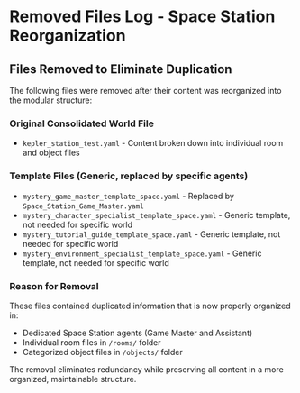 # Removed Files Log - Space Station Reorganization

## Files Removed to Eliminate Duplication

The following files were removed after their content was reorganized into the modular structure:

### Original Consolidated World File
- `kepler_station_test.yaml` - Content broken down into individual room and object files

### Template Files (Generic, replaced by specific agents)
- `mystery_game_master_template_space.yaml` - Replaced by `Space_Station_Game_Master.yaml`
- `mystery_character_specialist_template_space.yaml` - Generic template, not needed for specific world
- `mystery_tutorial_guide_template_space.yaml` - Generic template, not needed for specific world  
- `mystery_environment_specialist_template_space.yaml` - Generic template, not needed for specific world

### Reason for Removal
These files contained duplicated information that is now properly organized in:
- Dedicated Space Station agents (Game Master and Assistant)
- Individual room files in `/rooms/` folder
- Categorized object files in `/objects/` folder

The removal eliminates redundancy while preserving all content in a more organized, maintainable structure.